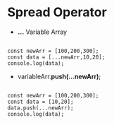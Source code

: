 # Spread Operator
- **...** Variable Array

<code language="javascript">
const newArr = [100,200,300];
const data = [...newArr,10,20];
console.log(data);
</code>

- variableArr.**push(...newArr)**;

<code language="javascript">
const newArr = [100,200,300];
const data = [10,20];
data.push(...newArr);
console.log(data);
</code>
